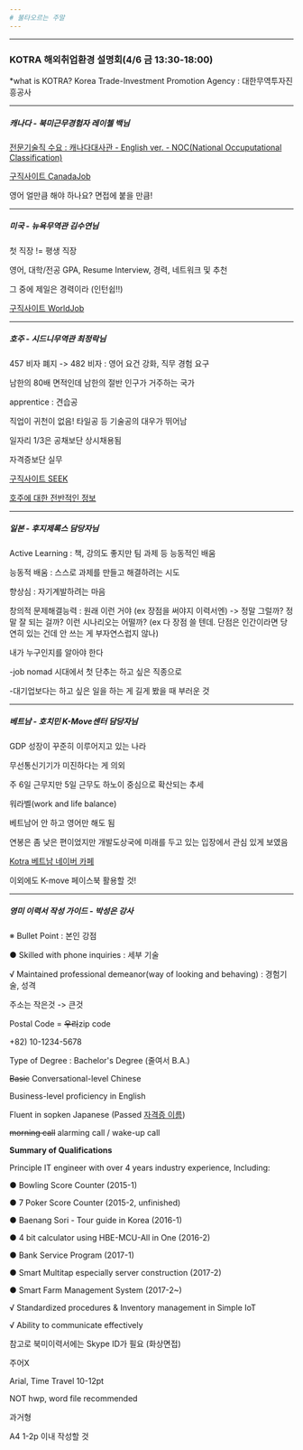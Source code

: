 ```yaml
---
# 불타오르는 주말
---
```


* * *

### KOTRA 해외취업환경 설명회(4/6 금 13:30-18:00)

*what is KOTRA?
Korea Trade-Investment Promotion Agency : 대한무역투자진흥공사

_ _ _


##### 캐나다 - 북미근무경험자 레이첼 백님


[전문기술직 수요 : 캐나다대사관 - English ver. - NOC(National Occuputational Classification)](https://www.canada.ca/en/immigration-refugees-citizenship/services/immigrate-canada/express-entry/become-candidate/eligibility/find-national-occupation-code.html)

[구직사이트 CanadaJob](http://www.canadajobs.com/)

영어 얼만큼 해야 하나요?
면접에 붙을 만큼!

_ _ _


##### 미국 - 뉴욕무역관 김수연님


첫 직장 != 평생 직장

영어, 대학/전공 GPA, Resume Interview, 경력, 네트워크 및 추천

그 중에 제일은 경력이라 (인턴쉽!!)

[구직사이트 WorldJob](http://www.worldjob.or.kr)

_ _ _


##### 호주 - 시드니무역관 최정락님


457 비자 폐지 -> 482 비자 : 영어 요건 강화, 직무 경험 요구

남한의 80배 면적인데 남한의 절반 인구가 거주하는 국가

apprentice : 견습공

직업이 귀천이 없음! 타일공 등 기술공의 대우가 뛰어남

일자리 1/3은 공채보단 상시채용됨

자격증보단 실무

[구직사이트 SEEK](https://www.seek.com.au)

[호주에 대한 전반적인 정보](https://www.australia.gov.au)

_ _ _


##### 일본 - 후지제록스 담당자님


Active Learning : 책, 강의도 좋지만 팀 과제 등 능동적인 배움

능동적 배움 : 스스로 과제를 만들고 해결하려는 시도

향상심 : 자기계발하려는 마음

창의적 문제해결능력 : 원래 이런 거야 (ex 장점을 써야지 이력서엔) -> 정말 그럴까? 정말 잘 되는 걸까? 이런 시나리오는 어떨까? (ex 다 장점 쓸 텐데. 단점은 인간이라면 당연히 있는 건데 안 쓰는 게 부자연스럽지 않나)


내가 누구인지를 알아야 한다

-job nomad 시대에서 첫 단추는 하고 싶은 직종으로

-대기업보다는 하고 싶은 일을 하는 게 길게 봤을 때 부러운 것

_ _ _


##### 베트남 - 호치민 K-Move센터 담당자님


GDP 성장이 꾸준히 이루어지고 있는 나라

무선통신기기가 미진하다는 게 의외

주 6일 근무지만 5일 근무도 하노이 중심으로 확산되는 추세

워라벨(work and life balance)

베트남어 안 하고 영어만 해도 됨

연봉은 좀 낮은 편이었지만 개발도상국에 미래를 두고 있는 입장에서 관심 있게 보였음


[Kotra 베트남 네이버 카페](http://cafe.naver.com/kotrahochiminh)

이외에도 K-move 페이스북 활용할 것!

_ _ _


##### 영미 이력서 작성 가이드 - 박성은 강사


※ Bullet Point : 본인 강점

● Skilled with phone inquiries : 세부 기술

√ Maintained professional demeanor(way of looking and behaving) : 경험기술, 성격


주소는 작은것 -> 큰것

Postal Code = ~~우리~~zip code

+82) 10-1234-5678

Type of Degree : Bachelor's Degree (줄여서 B.A.)

~~Basic~~ Conversational-level Chinese

Business-level proficiency in English

Fluent in sopken Japanese (Passed [자격증 이름](http://q-net.or.kr))

~~morning call~~ alarming call / wake-up call


**Summary of Qualifications**

Principle IT engineer with over 4 years industry experience, Including:

● Bowling Score Counter (2015-1)

● 7 Poker Score Counter (2015-2, unfinished)

● Baenang Sori - Tour guide in Korea (2016-1)

● 4 bit calculator using HBE-MCU-All in One (2016-2)

● Bank Service Program (2017-1)

● Smart Multitap especially server construction (2017-2)

● Smart Farm Management System (2017-2~)

√ Standardized procedures & Inventory management in Simple IoT

√ Ability to communicate effectively


참고로 북미이력서에는 Skype ID가 필요 (화상면접)

주어X

Arial, Time Travel 10-12pt

NOT hwp, word file recommended

과거형

A4 1-2p 이내 작성할 것

